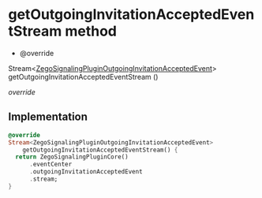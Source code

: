 


# getOutgoingInvitationAcceptedEventStream method







- @override

Stream&lt;[ZegoSignalingPluginOutgoingInvitationAcceptedEvent](../../zego_uikit_prebuilt_live_audio_room/ZegoSignalingPluginOutgoingInvitationAcceptedEvent-class.md)> getOutgoingInvitationAcceptedEventStream
()

_<span class="feature">override</span>_






## Implementation

```dart
@override
Stream<ZegoSignalingPluginOutgoingInvitationAcceptedEvent>
    getOutgoingInvitationAcceptedEventStream() {
  return ZegoSignalingPluginCore()
      .eventCenter
      .outgoingInvitationAcceptedEvent
      .stream;
}
```







